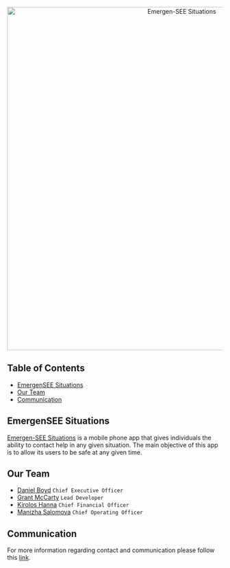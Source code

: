<p align="center">
<img src="https://github.com/jdboyd196/Emergen-SEE-Situations/blob/master/Untitled-2.png"
alt="Emergen-SEE Situations"
width="800"
/>
</p>

## Table of Contents
* [EmergenSEE Situations](#emergensee-situations)
* [Our Team](#our-team)
* [Communication](#communication)

## EmergenSEE Situations
[Emergen-SEE Situations](https://github.com/Emergen-SEE) is a mobile phone app that gives individuals the ability to contact help in any given situation. The main objective of this app is to allow its users to be safe at any given time.

## Our Team
* [Daniel Boyd](https://github.com/jdboyd196) `Chief Executive Officer`
* [Grant McCarty](https://github.com/GrantMcCarty) `Lead Developer`
* [Kirolos Hanna](https://github.com/) `Chief Financial Officer`
* [Manizha Salomova](https://github.com/manizha83) `Chief Operating Officer`

## Communication
For more information regarding contact and communication please follow this [link](https://github.com/Emergen-SEE/Emergen-SEE-Situations/blob/master/communication.md).
